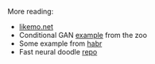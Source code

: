 More reading:
- [likemo.net](http://likemo.net/)
- Conditional GAN [example](https://github.com/TIXFeniks/Recipes/blob/4b83a1248a9eb73ca70777333f54f2598e762c6b/examples/Generating%20fonts%20with%20adversarial%20networks/Generating%2Bfonts%2Bwith%2Badversarial%2Bnetworks.ipynb) from the zoo
- Some example from [habr](https://habrahabr.ru/post/278425/)
- Fast neural doodle [repo](https://github.com/DmitryUlyanov/fast-neural-doodle)
